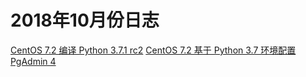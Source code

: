 # 2018年10月份日志
[CentOS 7.2 编译 Python 3.7.1 rc2](20181018_01.md)
[CentOS 7.2 基于 Python 3.7 环境配置 PgAdmin 4](20181018_02.md)